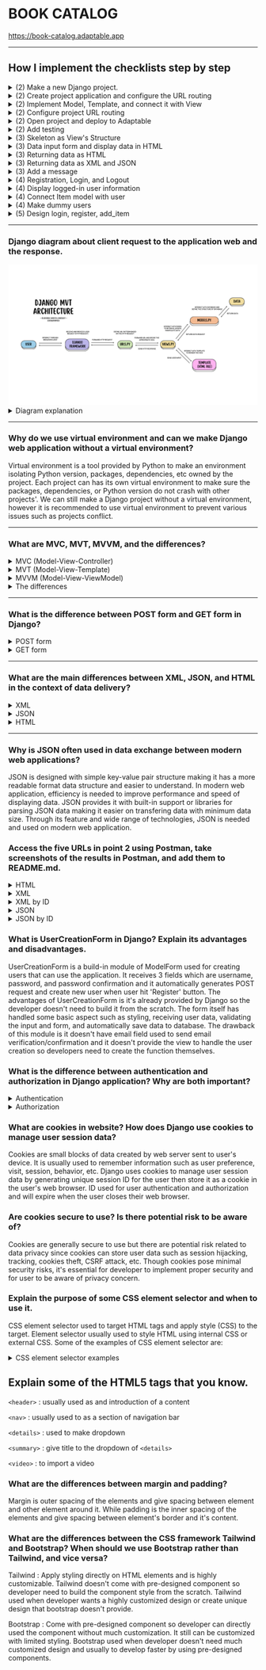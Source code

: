 # **BOOK CATALOG**
https://book-catalog.adaptable.app

---

## How I implement the checklists step by step
<details>
<summary> (2) Make a new Django project.</summary>
<br>
    
1. Make local directory named `book_catalog` then open terminal on that directory path.
2. Make *virtual environment* to isolate *packages* and *dependencies* used on this project.
    ```
    python -m venv env
    ```
3. Activate the virtual environment.
    ```
    env\Scripts\activate.bat
    ```
4. Make `requirements.txt` in the directory filled with dependencies will be used on this project:
    ```
    django
    gunicorn
    whitenoise
    psycopg2-binary
    requests
    urllib3
    ```
5. Install the dependencies.
    ```
    pip install -r requirements.txt
    ```
6. Make a new Django project.
    ```
    django-admin startproject book_catalog .
    ```
7. Open `settings.py` then add `*` on `ALLOWED_HOSTS` so the project can be deployed like following code:
    ```
    ...
    ALLOWED_HOSTS = ["*"]
    ...
    ```
    
### Push project to GitHub repository
1. Make new public GitHub repository named `book_catalog`.
2. Initiate `book_catalog` local directory by running the following command on terminal:
    ```
    git init
    ```
3. Make new repository branch named `main` on terminal by:
    ```
    git branch -M main
    ```
5. Create a new file in `book_catalog` local directory named `.gitignore` filled with following text:
    ```
    # Django
    *.log
    *.pot
    *.pyc
    __pycache__
    db.sqlite3
    media

    # Backup files
    *.bak 

    # If you are using PyCharm
    # User-specific stuff
    .idea/**/workspace.xml
    .idea/**/tasks.xml
    .idea/**/usage.statistics.xml
    .idea/**/dictionaries
    .idea/**/shelf

    # AWS User-specific
    .idea/**/aws.xml

    # Generated files
    .idea/**/contentModel.xml

    # Sensitive or high-churn files
    .idea/**/dataSources/
    .idea/**/dataSources.ids
    .idea/**/dataSources.local.xml
    .idea/**/sqlDataSources.xml
    .idea/**/dynamic.xml
    .idea/**/uiDesigner.xml
    .idea/**/dbnavigator.xml

    # Gradle
    .idea/**/gradle.xml
    .idea/**/libraries

    # File-based project format
    *.iws

    # IntelliJ
    out/

    # JIRA plugin
    atlassian-ide-plugin.xml

    # Python
    *.py[cod] 
    *$py.class 

    # Distribution / packaging 
    .Python build/ 
    develop-eggs/ 
    dist/ 
    downloads/ 
    eggs/ 
    .eggs/ 
    lib/ 
    lib64/ 
    parts/ 
    sdist/ 
    var/ 
    wheels/ 
    *.egg-info/ 
    .installed.cfg 
    *.egg 
    *.manifest 
    *.spec 

    # Installer logs 
    pip-log.txt 
    pip-delete-this-directory.txt 

    # Unit test / coverage reports 
    htmlcov/ 
    .tox/ 
    .coverage 
    .coverage.* 
    .cache 
    .pytest_cache/ 
    nosetests.xml 
    coverage.xml 
    *.cover 
    .hypothesis/ 

    # Jupyter Notebook 
    .ipynb_checkpoints 

    # pyenv 
    .python-version 

    # celery 
    celerybeat-schedule.* 

    # SageMath parsed files 
    *.sage.py 

    # Environments 
    .env 
    .venv 
    env/ 
    venv/ 
    ENV/ 
    env.bak/ 
    venv.bak/ 

    # mkdocs documentation 
    /site 

    # mypy 
    .mypy_cache/ 

    # Sublime Text
    *.tmlanguage.cache 
    *.tmPreferences.cache 
    *.stTheme.cache 
    *.sublime-workspace 
    *.sublime-project 

    # sftp configuration file 
    sftp-config.json 

    # Package control specific files Package 
    Control.last-run 
    Control.ca-list 
    Control.ca-bundle 
    Control.system-ca-bundle 
    GitHub.sublime-settings 

    # Visual Studio Code
    .vscode/* 
    !.vscode/settings.json 
    !.vscode/tasks.json 
    !.vscode/launch.json 
    !.vscode/extensions.json 
    .history
    ```
    `.gitignore` file added so Git repository ignores files or and directories and doesn't commit them.
4. Add all those new files.
    ```
    git add .
    ```
5. Commit them.
    ```
    git commit -m "initial commit"
    ```
6. Push them to main Git repository.
    ```
    git push -u origin main
    ```
</details>
    
<details>
<summary>(2) Create project application and configure the URL routing</summary>
<br>
    
#### Create project application named `'main'`
1. Run following command to create new app named `'main'` on terminal:
    ```
    python manage.py startapp main
    ```
    After the command run, a new directory named `main` as a base structure of the application will be created.
    
2. To register the new application to the project, open `settings.py` in the `book_catalog` directory then add `'main'` on the `INSTALLED_APPS` like following code:
    ```
    INSTALLED_APPS = [
        ...,
        'main',
        ...
    ]
    ```

#### Configuring the URL Routing
URL routing needed so the `main` application can be accessed via web browser.
1. Create `urls.py` inside the `main` directory then write this following code:
    ```
    from django.urls import path
    from main.views import show_main

    app_name = 'main'

    urlpatterns = [
        path('', show_main, name='show_main'),
    ]
    ```
    It defines the URL pattern of `main` application by declaring the path with *app_name* on the URL and will display *show_main*.
</details>

<details>
<summary>(2) Implement Model, Template, and connect it with View</summary>
<br>
    
#### Implement Model    
1. Fill `models.py` on `main` application directory to define new model with following code:
    ```
    from django.db import models

    class Item(models.Model):
        name = models.CharField(max_length=255)
        amount = models.IntegerField()
        description = models.TextField()
    ```
    *item* is the name of the model with 3 attributes; name(Character), amount(Integer), and description(Text).
    
2. Make migration file filled with model changes named `makemigrations` by:
    ```
    python manage.py makemigrations
    ```
3. Run the following command to apply migration into the local database:
    ```
    python manage.py migrate
    ```
    Migration is how Django detect changes on datas and will change the data based on the model we define.
    
#### Implement *Template*
1. Create new directory named `templates` in `main` application directory
2. In the `templates` directory, create new file named `main.html` then write this following code:
    ```
    <h1>{{application_name}}</h1>
    <p>{{name}} - {{class}}</p>
    ```
    Template is how will the data shown on the browser. Template can be edited and supported with other styling Frameworks.
    
#### Connect `View` with `Template`
1. Open `views.py` inside main directory
then add the following code:
    ```
    from django.shortcuts import render

    def show_main(request):
        context = {
            'application': 'Book Catalog',
            'name': 'Eudora Vanya Lindsay',
            'class': 'PBP-D'
        }

    return render(request, "main.html", context)
    ```
    The purpose of the code is to take HTTP request  sent by user then render `main.html` with the data given in context. 
</details>

<details>
<summary>(2) Configure project URL routing</summary>
<br>

1. Inside `book_catalog` directory, open `urls.py` then import `include` function to import URL route from `main` application, like following:
    ```
    ...
    from django.urls import path, include
    ...
    urlpatterns = [
        ...
        path('main/', include('main.urls')),
        ...
    ]
    ```
    `main/` will redirect to route that's defined on `urls.py` inside `main` directory.
</details>
    
<details>
<summary>(2) Open project and deploy to Adaptable</summary>
<br>
    
#### Open the Django project on browser
1. Open the project by running the following command on terminal.
    ```
    python manage.py runserver
    ```
    Then open `http://localhost:8000/main` on browser to see the project result.

#### Deploy project to Adaptable    
1. Sign in to Adaptable then open the Dashboard.
2. Create `new App` then choose `Connect an Existing Repository`.
3. Choose `book_catalog` repository and `main` branch to deploy.
4. Choose `Python App Template` then `PostgreSQL`.
5. Change the Python version (mine is 3.11) and fill the `Start Command` with the following command `python manage.py migrate && gunicorn book_catalog.wsgi`.
6. Type the application name to be the web domain (mine is `book-catalog`).
7. Tick the `HTTP Listener on PORT` then deploy.
</details>

<details>
<summary>(2) Add testing</summary>
<br>

To check some of the functionality, testing is added on `tests.py` inside `main` directory.
### Add import
    from django.test import TestCase, Client
    from .models import Item
### Add testing
    class modelTest(TestCase):
        def test_main_url_is_exist(self):
            response = Client().get('/main/')
            self.assertEqual(response.status_code, 200)

        def test_main_using_main_template(self):
            response = Client().get('/main/')
            self.assertTemplateUsed(response, 'main.html')
I also added a new testing in the class to check if the object exist in the database.
  ```
 def test_object_exist(self):
        name_object = Item.objects.create(name='Buku 1', amount=10, description='Ini buku 1')
        name_object_exist = Item.objects.filter(name="Buku 1").exists()
        self.assertTrue(name_object_exist)
```
</details>

<details>
<summary>(3) Skeleton as View's Structure</summary>
Skeleton is needed to make sure our code on displaying data is consistent.

1. Create a file named `base.html` inside `templates` folder in the root directory and move some of the code in `main.html` there.

    ```
    {% load static %}
    <!DOCTYPE html>
    <html lang="en">
        <head>
            <meta charset="UTF-8" />
            <meta
                name="viewport"
                content="width=device-width, initial-scale=1.0"
            />
            <script src="https://cdn.tailwindcss.com"></script>
            {% block meta %}
            {% endblock meta %}
        </head>

        <body>
            {% block content %}
            {% endblock content %}
        </body>
    </html>
    ```
    
2. Add `'DIRS': [BASE_DIR / 'templates'],` in `settings.py` inside `book_catalog` directory
</details>

<details>
<summary>(3) Data input form and display data in HTML</summary>

1. Create `forms.py` inside `main` directory
    ```
    from django.forms import ModelForm
    from main.models import Item
    class ItemForm(ModelForm):
        class Meta:
            model = Item
            fields = ["name", "amount", "description"]
    ```

2. Add imports in `views.py` inside `main` directory.
    ```
    from django.http import HttpResponseRedirect
    from main.forms import ItemForm
    from django.urls import reverse
    from main.models import Item
    ```
3. Then add this following function to validate input, save to app's database, redirect page to `main` page, and add a new item when the form is submitted.
    ```
    def add_item(request):
    form = ItemForm(request.POST or None)

    if form.is_valid() and request.method == "POST":
        form.save()
        return HttpResponseRedirect(reverse('main:show_main'))

    context = {'form': form}
    return render(request, "add_item.html", context)

    ```
4. Then add `items = Item.objects.all()` on top of `show_main` function to fetch all `item` object inside database.
5. Import `add_item` from `main.views` in `urls.py`.
6. Add url patterns `path('add-item', add_item, name='add_item')` 
7. Create `add_item.html` in `templates` directory inside `main` folder.
    ```
    {% extends 'base.html' %} 

    {% block content %}
    <h1>Add New Item</h1>

    <form method="POST">
        {% csrf_token %}
        <table>
            {{ form.as_table }}
            <tr>
                <td></td>
                <td>
                    <input type="submit" value="Add Item"/>
                </td>
            </tr>
        </table>
    </form>

    {% endblock %}
    ```
</details>

<details>
<summary>(3) Returning data as HTML</summary>

1. Create `show_html.html` inside `templates` directory in `main` folder as the template to display data saved in database.
    ```
    {% extends 'base.html' %} 

    {% block content %}
    <table class="mx-20">
    <tr>
        <th>Name</th>
        <th>Amount</th>
        <th>Description</th>
    </tr>
    
    {% for item in items %}
        <tr>
            <td>{{item.name}}</td>
            <td>{{item.amount}}</td>
            <td>{{item.description}}</td>
        </tr>
    {% endfor %}
    </table>
    {% endblock %}
    ```
2. Make a new function inside `views.py` inside `main` directory
    ```
    def show_html(request):
        items = Item.objects.all()
        return render(request, 'show_html.html', {"items": items})
    ```
3. Add new url pattern inside `urls.py` in `main` directory
    ```
    path('add-item/', add_item, name='add_item')
    ```
</details>

<details>
<summary>(3) Returning data as XML and JSON</summary>

1. Add import in `views.py` inside `main` directory
    ```
    from django.http import HttpResponse
    from django.core import serializers
    ```
2. Inside the same file, make new functions
- XML
    ```
    def show_xml(request):
        data = Item.objects.all()
        return HttpResponse(serializers.serialize("xml", data), content_type="application/xml")
    ```
- XML by ID
    ```
    def show_xml_by_id(request, id):
        data = Item.objects.filter(pk=id)
        return HttpResponse(serializers.serialize("xml", data), content_type="application/xml")
    ```
- JSON
    ```
    def show_json(request):
        data = Item.objects.all()
        return HttpResponse(serializers.serialize("json", data), content_type="application/json")
    ```
- JSON by ID
    ```
    def show_json_by_id(request, id):
        data = Item.objects.filter(pk=id)
        return HttpResponse(serializers.serialize("json", data), content_type="application/json")
    ```
3. Add the name of the function as an import inside `urls.py` in `main` directory
    ```
    from main.views import show_html, show_xml, show_json, show_xml_by_id, show_json_by_id
    ```
4. Then make new url patterns
    ```
    path('html/', show_html, name='show_html'),
    path('xml/', show_xml, name='show_xml'),
    path('json/', show_json, name='show_json'),
    path('xml/<int:id>/', show_xml_by_id, name='show_xml_by_id'),
    path('json/<int:id>/', show_json_by_id, name='show_json_by_id'), 
    ```
</details>

<details>
<summary>(3) Add a message</summary>

1. Add this following code to show the message and amount of items in application
    ```
    <div class="my-5">
    <div class="mx-20 pt-3 flex">
        <p>Terdapat {{items.count}} jenis buku dalam katalog</p>
    </div>
    ```
    `items.count` show the amount of object saved in database.
</details>

<details>
<summary>(4) Registration, Login, and Logout</summary>

1. Activate virtual environment then add imports of redirect, UserCreationForm, messages, authenticate, login, and logout to make functions for register, login, logout, and login_required in views.py inside main directory 
2. Create function 
    `register` function to create user account when data is submitted
    ```
    def register(request):
    form = UserCreationForm()

    if request.method == "POST":
        form = UserCreationForm(request.POST)
        if form.is_valid():
            form.save()
            messages.success(request, 'Your account has been successfully created!')
            return redirect('main:login')
    context = {'form':form}
    return render(request, 'register.html', context)
    ```

    `login_user` function to authenticate user by data
    ```
    def login_user(request):
    if request.method == 'POST':
        username = request.POST.get('username')
        password = request.POST.get('password')
        user = authenticate(request, username=username, password=password)
        if user is not None:
            login(request, user)
            return redirect('main:show_main')
        else:
            messages.info(request, 'Sorry, incorrect username or password. Please try again.')
    context = {}
    return render(request, 'login.html', context)
    ```

    `logout_user` function to log out user
    ```
    def logout_user(request):
    logout(request)
    return redirect('main:login')
    ```
3. Create `register.html` inside main/templates to create register form
    ```
    {% extends 'base.html' %}

    {% block meta %}
        <title>Register</title>
    {% endblock meta %}

    {% block content %}  

    <div class = "login">
        
        <h1>Register</h1>  

            <form method="POST" >  
                {% csrf_token %}  
                <table>  
                    {{ form.as_table }}  
                    <tr>  
                        <td></td>
                        <td><input type="submit" name="submit" value="Daftar"/></td>  
                    </tr>  
                </table>  
            </form>

        {% if messages %}  
            <ul>   
                {% for message in messages %}  
                    <li>{{ message }}</li>  
                    {% endfor %}  
            </ul>   
        {% endif %}

    </div>  

    {% endblock content %}
    ```
4. Create `login.html` to create login form
    ```
    {% extends 'base.html' %}

    {% block meta %}
        <title>Login</title>
    {% endblock meta %}

    {% block content %}

    <div class = "login">

        <h1>Login</h1>

        <form method="POST" action="">
            {% csrf_token %}
            <table>
                <tr>
                    <td>Username: </td>
                    <td><input type="text" name="username" placeholder="Username" class="form-control"></td>
                </tr>
                        
                <tr>
                    <td>Password: </td>
                    <td><input type="password" name="password" placeholder="Password" class="form-control"></td>
                </tr>

                <tr>
                    <td></td>
                    <td><input class="btn login_btn" type="submit" value="Login"></td>
                </tr>
            </table>
        </form>

        {% if messages %}
            <ul>
                {% for message in messages %}
                    <li>{{ message }}</li>
                {% endfor %}
            </ul>
        {% endif %}     
            
        Don't have an account yet? <a href="{% url 'main:register' %}">Register Now</a>

    </div>

    {% endblock content %}
    ```

5. Create a logout button inside `main.html`
    ```
    <a href="{% url 'main:logout' %}">
        <button>
            Logout
        </button>
    </a>
    ```

6. Import `register`, `login_user`, `logout_user` function in urls.py then add new path
    ```
    path('register/', register, name='register'),
    path('login/', login_user, name='login'),
    path('logout/', logout_user, name='logout'),
    ```

7. Add `@login_required(login_url='/login')` before `show_main` function inside `views.py` to restrict access to main page only to authenticated user
</details>

<details>
<summary>(4) Display logged-in user information</summary>

1. Import `HttpResponseRedirect`, `reverse`, and `datetime` in `views.py` inside `main` directory
2. Modify `login_user` code to set cookies each time user logged in
    ```
    ...
    if user is not None:
        login(request, user)
        response = HttpResponseRedirect(reverse("main:show_main")) 
        response.set_cookie('last_login', str(datetime.datetime.now()))
        return response
    ...
    ```

3. Add `'last_login': request.COOKIES['last_login'],` in `show_main` function context
4. Modify `logout_user` function to delete cookie saved as the user logged out
    ```
    def logout_user(request):
        logout(request)
        response = HttpResponseRedirect(reverse('main:login'))
        response.delete_cookie('last_login')
        return response
    ```

5. Add `<p>Last login session: {{ last_login }}</p>` inside `main.html` to display the last login information
</details>

<details>
<summary>(4) Connect Item model with user</summary>

1. Import user inside `models.py` inside `main` directory
2. Add `user = models.ForeignKey(User, on_delete=models.CASCADE)` inside Item model to connect each item with a user
3. Modify code inside `add_item` inside `views.py` to allow user modify the object before saving and prevent auto save
    ```
    def add_item(request):
        form = ItemForm(request.POST or None)

        if form.is_valid() and request.method == "POST":
            item = form.save(commit=False)
            item.user = request.user
            item.save()
            return HttpResponseRedirect(reverse('main:show_main'))
    ...
    ```

4. Modify `show_main` function to display name as user username and to filter item only the user added items
    ```
    def show_main(request):
        items = Item.objects.filter(user=request.user)
        context = {
            'name' : request.user.username,
            ...
        }
    ```
    
</details>

<details>
<summary>(4) Make dummy users</summary>
User 1 punya 5 jenis buku
<img src="md_images/user1.png" alt="user 1">
User 2 punya 3 jenis buku
<img src="md_images/user2.png" alt="user 2">
</details>

<details>
<summary>(5) Design login, register, add_item</summary>

1. Search and choose page design
2. Try to apply the design using Tailwind on HTML tags in `login.html`, `register.html`, and `add_item.html` 
3. `login.html` as a reference design and styling of `register.html` and `add_item.html`
4. Add borders and table colors for inventory list in `show_html.html`
</details>

---

### Django diagram about client request to the application web and the response.

<img src="md_images/MVT Django Architecture.png" alt="MVT Django Architecture Diagram">

<details>
<summary>Diagram explanation</summary>

#### Django uses MVT (Model-View-Template) Architecture
**Model (models.py)**  : Model manages data logic, interacts with database, and defines the application's data structure of database.

**View (views.py)** : View process user request by interacting with Model to retrieve, update, and manipulate data. View also interact with Template to render the view.

**Template** : Template defines the structure and layout of the UI and generate it to be presented to the user by rendering view as an HTML file as the return of the user request.

**`urls.py`** : `urls.py` defines the URL pattern for the web application and map to application view.

**HTML file** : HTML defines the UI structure, layout, and presentation of content on web pages rendered by web browser/client and displays content to users.
</details>

---

### Why do we use virtual environment and can we make Django web application without a virtual environment?
Virtual environment is a tool provided by Python to make an environment isolating Python version, packages, dependencies, etc owned by the project. Each project can has its own virtual environment to make sure the packages, dependencies, or Python version do not crash with other projects'. We can still make a Django project without a virtual environment, however it is recommended to use virtual environment to prevent various issues such as projects conflict.

---

### What are MVC, MVT, MVVM, and the differences?

<details>
<summary>MVC (Model-View-Controller)</summary>
<br>
    
Model handles the data logic through interaction with database then pass it to View to be displayed to the user. Controller handles the request flow by end user and acts as an interemediary between Model and View. Controller interacts with Model to fetch data then decide the View to render the data. View will present the data to the user by generating UI.
</details>

<details>
<summary>MVT (Model-View-Template)</summary>
<br>
    
Model manages data by interacting with database and represents the application's data structure. View process user request and interacts with Model to fetch and or update data. View then decide the Template will be used to render the response (HTTP response) as the return of the user request.
</details>

<details>
<summary>MVVM (Model-View-ViewModel)</summary>
<br>
    
Model manage the data logic then notifies changes to ViewModel by binding/events. ViewModel is a intermediary between Model and View. It exposes data to View and it will display the data using UI components. In MVVM, View is focusing only on displaying the data and ViewModel will take the role of providing data and behavior the View needed.
</details>

<details>
<summary>The differences</summary>
<br>

**MVC** : Controller is the entry point to the application and will control request flow and communication between Model and View.

**MVT** : Component that works like an 'controller' is abstracted and handled by the framework. It will control the request flow, connect Model with View, routing request to View, and handling HTTP request/response from/to user.

**MVVM** : ViewModel is the entry point to the application managing application's behavior and data to be presented.    
</details>

---

### What is the difference between POST form and GET form in Django?
<details>
<summary>POST form</summary>

POST form is a HTTP method of Django form to do any request that change the state of the system like adding item to the database. Post method offers more control over access for example CSRF protection used on `add_item.html` to prevent malicious attacks.
</details>

<details>
<summary>GET form</summary>

GET form is a HTTP method of Django form to bundle submitted data into string and use them to compose URL. In this project, get method used to take the data saved on database and pass them to be displayed to user.
</details>

---

### What are the main differences between XML, JSON, and HTML in the context of data delivery?
<details>
<summary>XML</summary>
    
XML : more flexible and secure but much more difficult to parse than JSON and is more complex. XML data structure use nested elements, for example:
    ```
    <person>
        <name>Vanya</name>
    </person>
    ```
</details>

<details>
<summary>JSON</summary>

JSON : easier, faster, parsed into a ready-to-use JS object, smaller file size, but limited data type and no metadata. JSON data structure use key-value pair, for example:
    
```{"name" : "Vanya"}```
</details>

<details>
<summary>HTML</summary>

HTML : content is structured, easier to render, support media like images and videos, but HTML used to render web content so it may not be relevant for transferring pure data and more complex to render because of the structure. HTML uses HTML tags to display data such as
    
```<p>Vanya</p>```
</details>

---

### Why is JSON often used in data exchange between modern web applications?
JSON is designed with simple key-value pair structure making it has a more readable format data structure and easier to understand. In modern web application, efficiency is needed to improve performance and speed of displaying data. JSON provides it with built-in support or libraries for parsing JSON data making it easier on transfering data with minimum data size. Through its feature and wide range of technologies, JSON is needed and used on modern web application.

### Access the five URLs in point 2 using Postman, take screenshots of the results in Postman, and add them to README.md.
<details>
<summary>HTML</summary>
<img src="md_images/HTML1 Postman.png" alt="HTML1 Postman">
<img src="md_images/HTML2 Postman.png" alt="HTML2 Postman">
</details>

<details>
<summary>XML</summary>
<img src="md_images/XML Postman.png" alt="XML Postman">
</details>

<details>
<summary>XML by ID</summary>
<img src="md_images/XML by id Postman.png" alt="XML by ID Postman">
</details>

<details>
<summary>JSON</summary>
<img src="md_images/JSON Postman.png" alt="JSON Postman">
</details>

<details>
<summary>JSON by ID</summary>
<img src="md_images/JSON by id Postman.png" alt="JSON by ID Postman">
</details>

### What is UserCreationForm in Django? Explain its advantages and disadvantages.
UserCreationForm is a build-in module of ModelForm used for creating users that can use the application. It receives 3 fields which are username, password, and password confirmation and it automatically generates POST request and create new user when user hit 'Register' button. The advantages of UserCreationForm is it's already provided by Django so the developer doesn't need to build it from the scratch. The form itself has handled some basic aspect such as styling, receiving user data, validating the input and form, and automatically save data to database. The drawback of this module is it doesn't have email field used to send email verification/confirmation and it doesn't provide the view to handle the user creation so developers need to create the function themselves.

### What is the difference between authentication and authorization in Django application? Why are both important?
<details>
<summary>Authentication</summary>

Authentication is the process of verifying the user and knowing the identity of the user by processing the username and password input. Authentication is supported by Django by providing models, forms, and views to process user activity(register/login/logout). 
</details>

<details>
<summary>Authorization</summary>

Authorization determines specific application, files, data, and actions the authenticated user has access to. It's built on top of authentication system and uses user permission to control access to functionalities.
</details>

### What are cookies in website? How does Django use cookies to manage user session data?
Cookies are small blocks of data created by web server sent to user's device. It is usually used to remember information such as user preference, visit, session, behavior, etc. Django uses cookies to manage user session data by generating unique session ID for the user then store it as a cookie in the user's web browser. ID used for user authentication and authorization and will expire when the user closes their web browser.

### Are cookies secure to use? Is there potential risk to be aware of?
Cookies are generally secure to use but there are potential risk related to data privacy since cookies can store user data such as session hijacking, tracking, cookies theft, CSRF attack, etc. Though cookies pose minimal security risks, it's essential for developer to implement proper security and for user to be aware of privacy concern.

### Explain the purpose of some CSS element selector and when to use it.
CSS element selector used to target HTML tags and apply style (CSS) to the target. Element selector usually used to style HTML using internal CSS or external CSS. Some of the examples of CSS element selector are:

<details>
<summary>CSS element selector examples</summary>

`*` to target all elements and used to apply global styling such like font style.

    ```
    *{
        font-family: sans-serif;
    }
    ```

`tag` to target all elements using the same HTML tag and used to apply styling on a specific type (ex: style paragraph alignment)

    ```
    p{
        text-align: justify;
    }
    ```

`.classname` to target class attribute and used to apply styling on the same class (ex: button)

    ```
    .button{
        background-color: black;
    }
    ```

</details>


## Explain some of the HTML5 tags that you know.
`<header>` : usually used as and introduction of a content

`<nav>` : usually used to as a section of navigation bar

`<details>` : used to make dropdown

`<summary>` : give title to the dropdown of `<details>`

`<video>` : to import a video

### What are the differences between margin and padding?
Margin is outer spacing of the elements and give spacing between element and other element around it. While padding is the inner spacing of the elements and give spacing between element's border and it's content.

### What are the differences between the CSS framework Tailwind and Bootstrap? When should we use Bootstrap rather than Tailwind, and vice versa?
Tailwind : Apply styling directly on HTML elements and is highly customizable. Tailwind doesn't come with pre-designed component so developer need to build the component style from the scratch. Tailwind used when developer wants a highly customized design or create unique design that bootstrap doesn't provide.

Bootstrap : Come with pre-designed component so developer can directly used the component without much customization. It still can be customized with limited styling. Bootstrap used when developer doesn't need much customized design and usually to develop faster by using pre-designed components.